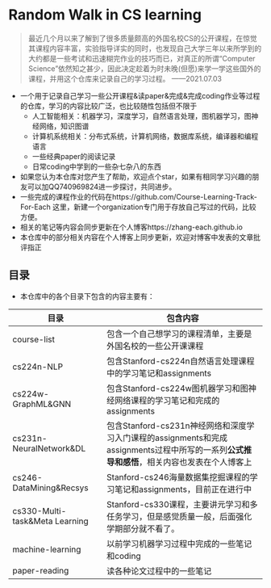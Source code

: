 # Random Walk in CS learning

> 最近几个月以来了解到了很多质量颇高的外国名校CS的公开课程，在惊觉其课程内容丰富，实验指导详实的同时，也发现自己大学三年以来所学到的大约都是一些考试和迅速糊完作业的技巧而已，对真正的所谓“Computer Science”依然知之甚少，因此决定趁着为时未晚(但愿)来学一学这些国外的课程，并用这个仓库来记录自己的学习过程。 ——2021.07.03

- 一个用于记录自己学习一些公开课程&读paper&完成&完成coding作业等过程的仓库，学习的内容比较广泛，也比较随性包括但不限于
  - 人工智能相关：机器学习，深度学习，自然语言处理，图机器学习，图神经网络，知识图谱
  - 计算机系统相关：分布式系统，计算机网络，数据库系统，编译器和编程语言
  - 一些经典paper的阅读记录
  - 日常coding中学到的一些杂七杂八的东西
- 如果您认为本仓库对您产生了帮助，欢迎点个star，如果有相同学习兴趣的朋友可以加QQ740969824进一步探讨，共同进步。
- 一些完成的课程作业的代码在https://github.com/Course-Learning-Track-For-Each 这里，新建一个organization专门用于存放自己写过的代码，比较方便。
- 相关的笔记等内容会同步更新在个人博客https://zhang-each.github.io
- 本仓库中的部分相关内容在个人博客上同步更新，欢迎对博客中发表的文章批评指正

## 目录

- 本仓库中的各个目录下包含的内容主要有：

| 目录                           | 包含内容                                                     |
| ------------------------------ | ------------------------------------------------------------ |
| course-list                    | 包含一个自己想学习的课程清单，主要是外国名校的一些公开课课程 |
| cs224n-NLP                     | 包含Stanford-cs224n自然语言处理课程中的学习笔记和assignments |
| cs224w-GraphML&GNN             | 包含Stanford-cs224w图机器学习和图神经网络课程的学习笔记和完成的assignments |
| cs231n-NeuralNetwork&DL        | 包含Stanford-cs231n神经网络和深度学习入门课程的assignments和完成assignments过程中所写的一系列**公式推导和感悟**，相关内容也发表在个人博客上 |
| cs246-DataMining&Recsys        | Stanford-cs246海量数据集挖掘课程的学习笔记和assignments，目前正在进行中 |
| cs330-Multi-task&Meta Learning | Stanford-cs330课程，主要讲元学习和多任务学习，但是感觉质量一般，后面强化学期部分就不看了。 |
| machine-learning               | 以前学习机器学习过程中完成的一些笔记和coding                 |
| paper-reading                  | 读各种论文过程中的一些笔记                                   |



